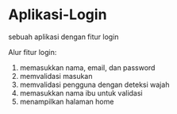 # Aplikasi-Login
sebuah aplikasi dengan fitur login 

Alur fitur login: 
1. memasukkan nama, email, dan password
2. memvalidasi masukan
3. memvalidasi pengguna dengan deteksi wajah 
4. memasukkan nama ibu untuk validasi
5. menampilkan halaman home 
